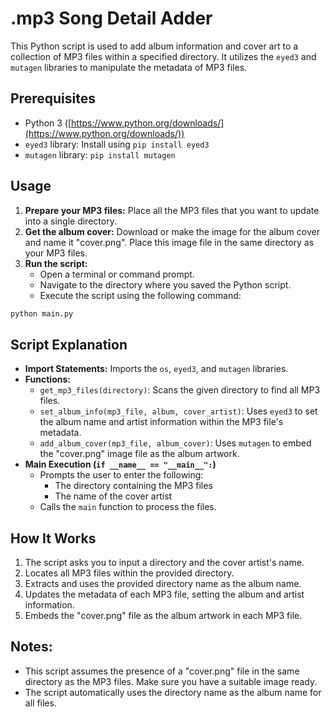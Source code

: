 # .mp3 Song Detail Adder

This Python script is used to add album information and cover art to a collection of MP3 files within a specified directory. It utilizes the `eyed3` and `mutagen` libraries to manipulate the metadata of MP3 files.

## **Prerequisites**

-   Python 3 ([https://www.python.org/downloads/](https://www.python.org/downloads/))
-   `eyed3` library: Install using `pip install eyed3`
-   `mutagen` library: `pip install mutagen`

## **Usage**

1. **Prepare your MP3 files:** Place all the MP3 files that you want to update into a single directory.
2. **Get the album cover:** Download or make the image for the album cover and name it "cover.png". Place this image file in the same directory as your MP3 files.
3. **Run the script:**
    - Open a terminal or command prompt.
    - Navigate to the directory where you saved the Python script.
    - Execute the script using the following command:

```bash
python main.py
```

## **Script Explanation**

-   **Import Statements:** Imports the `os`, `eyed3`, and `mutagen` libraries.
-   **Functions:**
    -   `get_mp3_files(directory)`: Scans the given directory to find all MP3 files.
    -   `set_album_info(mp3_file, album, cover_artist)`: Uses `eyed3` to set the album name and artist information within the MP3 file's metadata.
    -   `add_album_cover(mp3_file, album_cover)`: Uses `mutagen` to embed the "cover.png" image file as the album artwork.
-   **Main Execution (`if __name__ == "__main__":`)**
    -   Prompts the user to enter the following:
        -   The directory containing the MP3 files
        -   The name of the cover artist
    -   Calls the `main` function to process the files.

## **How It Works**

1. The script asks you to input a directory and the cover artist's name.
2. Locates all MP3 files within the provided directory.
3. Extracts and uses the provided directory name as the album name.
4. Updates the metadata of each MP3 file, setting the album and artist information.
5. Embeds the "cover.png" file as the album artwork in each MP3 file.

## **Notes:**

-   This script assumes the presence of a "cover.png" file in the same directory as the MP3 files. Make sure you have a suitable image ready.
-   The script automatically uses the directory name as the album name for all files.
